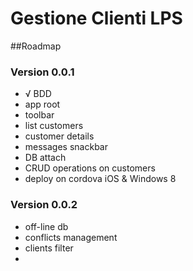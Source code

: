 # Gestione Clienti LPS

##Roadmap

### Version 0.0.1

* √ BDD 
* app root
* toolbar
* list customers
* customer details
* messages snackbar
* DB attach
* CRUD operations on customers
* deploy on cordova iOS & Windows 8

### Version 0.0.2

* off-line db
* conflicts management
* clients filter
* 


